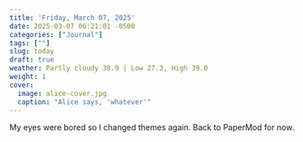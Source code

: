 ```yaml
---
title: 'Friday, March 07, 2025'
date: 2025-03-07 06:21:01 -0500
categories: ["Journal"]
tags: [""]
slug: today
draft: true
weather: Partly cloudy 30.9 | Low 27.3, High 39.0
weight: 1
cover:
  image: alice-cover.jpg
  caption: "Alice says, 'whatever'"
---
```


My eyes were bored so I changed themes again. Back to PaperMod for now.
